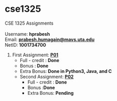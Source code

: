 # cse1325
CSE 1325 Assignments<br/><br/>
Username: <strong>hprabesh</strong><br/>
Email: <strong>prabesh.humagain@mavs.uta.edu</strong><br/>
NetID:<strong> 1001734700</strong><br/>



<ol>
  <li>
    First Assignment: <strong><a href="https://github.com/hprabesh/cse1325/tree/master/P01/">P01</a></strong>
    <ul><li>Full - credit : <strong>Done</strong></li>
      <li>Bonus :<strong> Done</strong></li>
      <li>Extra Bonus: <strong>Done in Python3, Java, and C</strong></li>
  </li>
  <li>
    Second Assignment: <strong><a href="https://github.com/hprabesh/cse1325/tree/master/P02">P02</a></strong>
    <ul><li>Full - credit : <Strong>Done</strong></li>
    <li>Bonus :<strong>Done</strong></li>
    <li>Extra Bonus: <strong>Pending</strong></li>
  </li>
</ol>
